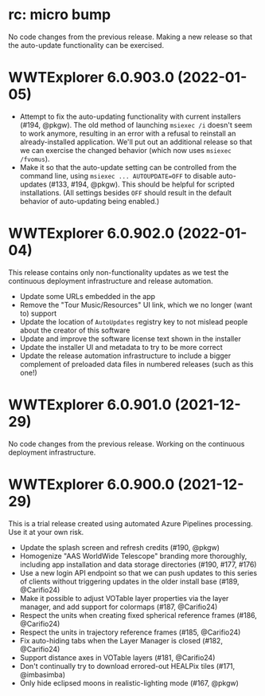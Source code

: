 # rc: micro bump

No code changes from the previous release. Making a new release so that the
auto-update functionality can be exercised.


# WWTExplorer 6.0.903.0 (2022-01-05)

- Attempt to fix the auto-updating functionality with current installers (#194,
  @pkgw). The old method of launching `msiexec /i` doesn't seem to work anymore,
  resulting in an error with a refusal to reinstall an already-installed
  application. We'll put out an additional release so that we can exercise the
  changed behavior (which now uses `msiexec /fvomus`).
- Make it so that the auto-update setting can be controlled from the command
  line, using `msiexec ... AUTOUPDATE=OFF` to disable auto-updates (#133, #194,
  @pkgw). This should be helpful for scripted installations. (All settings
  besides `OFF` should result in the default behavior of auto-updating being
  enabled.)


# WWTExplorer 6.0.902.0 (2022-01-04)

This release contains only non-functionality updates as we test the continuous
deployment infrastructure and release automation.

- Update some URLs embedded in the app
- Remove the "Tour Music/Resources" UI link, which we no longer (want to) support
- Update the location of `AutoUpdates` registry key to not mislead people about
  the creator of this software
- Update and improve the software license text shown in the installer
- Update the installer UI and metadata to try to be more correct
- Update the release automation infrastructure to include a bigger complement of
  preloaded data files in numbered releases (such as this one!)


# WWTExplorer 6.0.901.0 (2021-12-29)

No code changes from the previous release. Working on the continuous deployment
infrastructure.


# WWTExplorer 6.0.900.0 (2021-12-29)

This is a trial release created using automated Azure Pipelines processing. Use
it at your own risk.

- Update the splash screen and refresh credits (#190, @pkgw)
- Homogenize "AAS WorldWide Telescope" branding more thoroughly, including app
  installation and data storage directories (#190, #177, #176)
- Use a new login API endpoint so that we can push updates to this series of
  clients without triggering updates in the older install base (#189,
  @Carifio24)
- Make it possible to adjust VOTable layer properties via the layer manager, and
  add support for colormaps (#187, @Carifio24)
- Respect the units when creating fixed spherical reference frames (#186,
  @Carifio24)
- Respect the units in trajectory reference frames (#185, @Carifio24)
- Fix auto-hiding tabs when the Layer Manager is closed (#182, @Carifio24)
- Support distance axes in VOTable layers (#181, @Carifio24)
- Don't continually try to download errored-out HEALPix tiles (#171, @imbasimba)
- Only hide eclipsed moons in realistic-lighting mode (#167, @pkgw)
